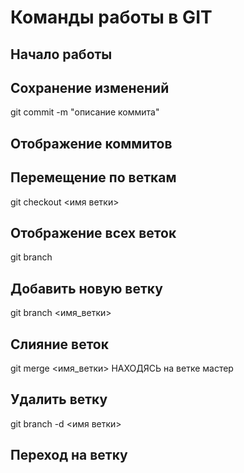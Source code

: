 # Команды работы в GIT

## Начало работы

## Сохранение изменений

git commit -m "описание коммита"

## Отображение коммитов

## Перемещение по веткам

git checkout <имя ветки>

## Отображение всех веток

git branch

## Добавить новую ветку

git branch <имя_ветки>

## Слияние веток
git merge <имя_ветки> НАХОДЯСЬ на ветке мастер

## Удалить ветку
git branch -d <имя ветки>

## Переход на ветку

## 
